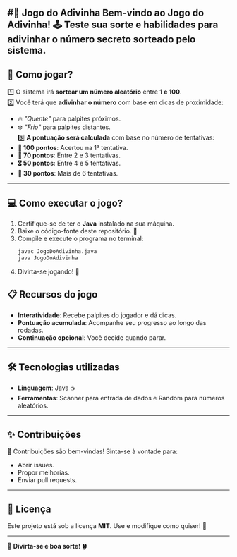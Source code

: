 #🎯 Jogo do Adivinha
Bem-vindo ao **Jogo do Adivinha!** 🕹️
Teste sua sorte e habilidades para adivinhar o número secreto sorteado pelo sistema.
---

## 🚀 **Como jogar?**

1️⃣ O sistema irá **sortear um número aleatório** entre **1 e 100**.  
2️⃣ Você terá que **adivinhar o número** com base em dicas de proximidade:  
   - 🔥 *"Quente"* para palpites próximos.  
   - ❄️ *"Frio"* para palpites distantes.  
3️⃣ **A pontuação será calculada** com base no número de tentativas:  
   - **💯 100 pontos**: Acertou na 1ª tentativa.  
   - **🏅 70 pontos**: Entre 2 e 3 tentativas.  
   - **🎖️ 50 pontos**: Entre 4 e 5 tentativas.  
   - **🥉 30 pontos**: Mais de 6 tentativas.  

---

## 💻 **Como executar o jogo?**

1. Certifique-se de ter o **Java** instalado na sua máquina.  
2. Baixe o código-fonte deste repositório. 📂  
3. Compile e execute o programa no terminal:  
   ```bash
   javac JogoDoAdivinha.java
   java JogoDoAdivinha
4. Divirta-se jogando! 🎉

## 📋 **Recursos do jogo**

- **Interatividade**: Recebe palpites do jogador e dá dicas.
- **Pontuação acumulada**: Acompanhe seu progresso ao longo das rodadas.
- **Continuação opcional**: Você decide quando parar.

---

## 🛠️ **Tecnologias utilizadas**

- **Linguagem**: Java ☕
- **Ferramentas**: Scanner para entrada de dados e Random para números aleatórios.

---

## ✨ **Contribuições**

👥 Contribuições são bem-vindas! Sinta-se à vontade para:

- Abrir issues.
- Propor melhorias.
- Enviar pull requests.

---

## 📜 **Licença**

Este projeto está sob a licença **MIT**. Use e modifique como quiser! 🌟

---

🎉 **Divirta-se e boa sorte!** 🍀


